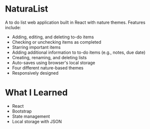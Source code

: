# NaturaList
A to do list web application built in React with nature themes. Features include:
* Adding, editing, and deleting to-do items
* Checking or unchecking items as completed
* Starring important items
* Adding additional information to to-do items (e.g., notes, due date)
* Creating, renaming, and deleting lists
* Auto-saves using browser's local storage
* Four different nature-based themes
* Responsively designed

# What I Learned
* React
* Bootstrap
* State management
* Local storage with JSON
